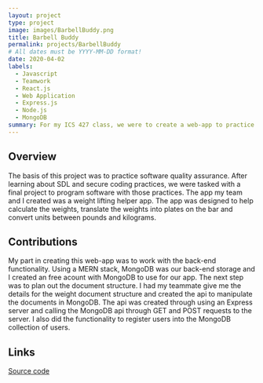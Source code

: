 ```yaml
---
layout: project
type: project
image: images/BarbellBuddy.png
title: Barbell Buddy
permalink: projects/BarbellBuddy
# All dates must be YYYY-MM-DD format!
date: 2020-04-02
labels:
  - Javascript
  - Teamwork
  - React.js
  - Web Application
  - Express.js
  - Node.js
  - MongoDB
summary: For my ICS 427 class, we were to create a web-app to practice SDL and secure coding.
---
```

## Overview 
The basis of this project was to practice software quality assurance. After learning about SDL and 
secure coding practices, we were tasked with a final project to program software with those practices.
The app my team and I created was a weight lifting helper app. The app was designed to help calculate the weights, translate 
the weights into plates on the bar and convert units between pounds and kilograms.

## Contributions
My part in creating this web-app was to work with the back-end functionality. Using a MERN stack, MongoDB was our back-end
storage and I created an free acount with MongoDB to use for our app. The next step was to plan out the document structure. 
I had my teammate give me the details for the weight document structure and created the api to manipulate the documents 
in MongoDB. The api was created through using an Express server and calling the MongoDB api through GET and POST requests
to the server. I also did the functionality to register users into the MongoDB collection of users.

## Links
[Source code](https://github.com/ICS427JFam/BarbellBuddy)
